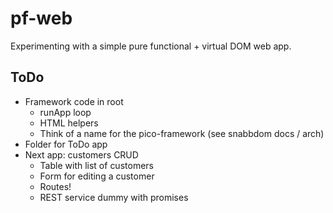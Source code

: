 # pf-web
Experimenting with a simple pure functional + virtual DOM web app.

## ToDo
- Framework code in root
	- runApp loop
	- HTML helpers
	- Think of a name for the pico-framework (see snabbdom docs / arch)
- Folder for ToDo app
- Next app: customers CRUD
	- Table with list of customers
	- Form for editing a customer
	- Routes!
	- REST service dummy with promises
